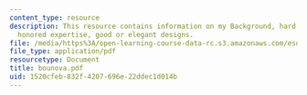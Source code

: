 ```yaml
---
content_type: resource
description: This resource contains information on my Background, hard problems, ssumptions,
  honored expertise, good or elegant designs.
file: /media/https%3A/open-learning-course-data-rc.s3.amazonaws.com/esd-342-advanced-system-architecture-spring-2006/1520cfeb832f4207696e22ddec1d014b_bounova.pdf
file_type: application/pdf
resourcetype: Document
title: bounova.pdf
uid: 1520cfeb-832f-4207-696e-22ddec1d014b
---
```

